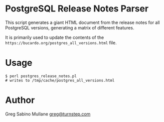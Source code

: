 # PostgreSQL Release Notes Parser

This script generates a giant HTML document from the release notes for all PostgreSQL versions, generating a matrix of different features.

It is primarily used to update the contents of the `https://bucardo.org/postgres_all_versions.html` file.

# Usage

```shell-session
$ perl postgres_release_notes.pl
# writes to /tmp/cache/postgres_all_versions.html
```

# Author

Greg Sabino Mullane <greg@turnstep.com>

